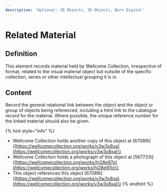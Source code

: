 ```yaml
---
description: 'Optional: 2D Objects, 3D Objects, Born Digital'
---
```


# Related Material

## Definition

This element records material held by Wellcome Collection, irrespective of format, related to the visual material object but outside of the specific collection, series or other intellectual grouping it is in. 

## Content

Record the general relational link between the object and the object or group of objects being referenced, including a html link to the catalogue record for the material. Where possible, the unique reference number for the linked material should also be given. 

{% hint style="info" %}
* Wellcome Collection holds another copy of this object at \[67089i\]\([https://wellcomecollection.org/works/v3w3x8xa](https://wellcomecollection.org/works/v3w3x8xa)\)
* Wellcome Collection holds a photograph of this object at \[567733i\]\([https://wellcomecollection.org/works/hj28e97p](https://wellcomecollection.org/works/hj28e97p)\)
* This object references this object \[67089i\]\([https://wellcomecollection.org/works/v3w3x8xa](https://wellcomecollection.org/works/v3w3x8xa)\)
{% endhint %}

 

